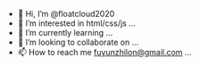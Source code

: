 - 👋 Hi, I’m @floatcloud2020
- 👀 I’m interested in html/css/js ...
- 🌱 I’m currently learning ...
- 💞️ I’m looking to collaborate on ...
- 📫 How to reach me fuyunzhilon@gmail.com ...

<!---
floatcloud2020/floatcloud2020 is a ✨ special ✨ repository because its `README.md` (this file) appears on your GitHub profile.
You can click the Preview link to take a look at your changes.
--->
